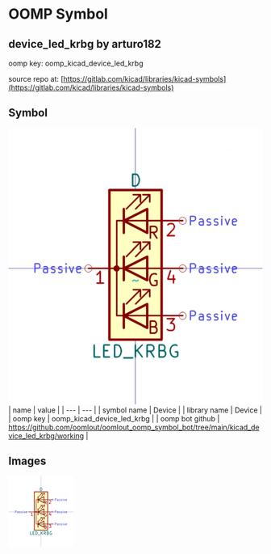 # OOMP Symbol  
## device_led_krbg  by arturo182  
  
oomp key: oomp_kicad_device_led_krbg  
  
source repo at: [https://gitlab.com/kicad/libraries/kicad-symbols](https://gitlab.com/kicad/libraries/kicad-symbols)  
## Symbol  
  
[![working.png](working_600.png)](working.png)  
| name | value | 
| --- | --- | 
| symbol name | Device | 
| library name | Device | 
| oomp key | oomp_kicad_device_led_krbg | 
| oomp bot github | https://github.com/oomlout/oomlout_oomp_symbol_bot/tree/main/kicad_device_led_krbg/working | 
## Images  
  
[![working.png](working_140.png)](working.png)  
